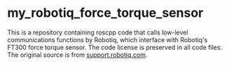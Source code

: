 # my_robotiq_force_torque_sensor

This is a repository containing roscpp code that calls low-level communications functions by Robotiq, which interface with Robotiq's FT300 force torque sensor.
The code license is preserved in all code files. The original source is from [support.robotiq.com](support.robotiq.com).
